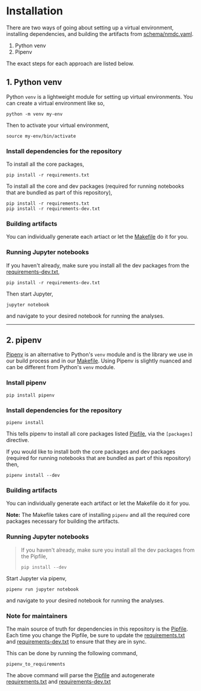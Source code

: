 # Installation

There are two ways of going about setting up a virtual environment, installing dependencies, and building the artifacts from [schema/nmdc.yaml](schema/nmdc.yaml).

1. Python venv
2. Pipenv

The exact steps for each approach are listed below.


## 1. Python venv

Python `venv` is a lightweight module for setting up virtual environments. You can create a virtual environment like so,

```
python -m venv my-env
```

Then to activate your virtual environment,

```
source my-env/bin/activate
```

### Install dependencies for the repository

To install all the core packages,

```
pip install -r requirements.txt
```

To install all the core and dev packages (required for running notebooks that are bundled as part of this repository),

```
pip install -r requirements.txt
pip install -r requirements-dev.txt
```

### Building artifacts

You can individually generate each artiact or let the [Makefile](Makefile) do it for you.

### Running Jupyter notebooks

If you haven't already, make sure you install all the dev packages from the [requirements-dev.txt](requirements-dev.txt),

```
pip install -r requirements-dev.txt
```

Then start Jupyter,

```
jupyter notebook
```

and navigate to your desired notebook for running the analyses.

---

## 2. pipenv

[Pipenv](https://pipenv.pypa.io/en/latest/) is an alternative to Python's `venv` module and is the library we use in our build process and in our [Makefile](Makefile).
Using Pipenv is slightly nuanced and can be different from Python's `venv` module.


### Install pipenv

```
pip install pipenv
```

### Install dependencies for the repository

```
pipenv install
```

This tells pipenv to install all core packages listed [Pipfile](Pipfile), via the `[packages]` directive.

If you would like to install both the core packages and dev packages (required for running notebooks that are bundled as part of this repository) then, 

```
pipenv install --dev
```

### Building artifacts

You can individually generate each artifact or let the Makefile do it for you.

**Note:** The Makefile takes care of installing `pipenv` and all the required core packages necessary for building the artifacts. 


### Running Jupyter notebooks

> If you haven't already, make sure you install all the dev packages from the Pipfile,
> 
> ```
> pip install --dev
> ```


Start Jupyter via pipenv,

```
pipenv run jupyter notebook
```

and navigate to your desired notebook for running the analyses.


### Note for maintainers

The main source of truth for dependencies in this repository is the [Pipfile](Pipfile).
Each time you change the Pipfile, be sure to update the [requirements.txt](requirements.txt) and [requirements-dev.txt](requirements-dev.txt) 
to ensure that they are in sync.

This can be done by running the following command,

```
pipenv_to_requirements
```

The above command will parse the [Pipfile](Pipfile) and autogenerate [requirements.txt](requirements.txt) and [requirements-dev.txt](requirements-dev.txt)

